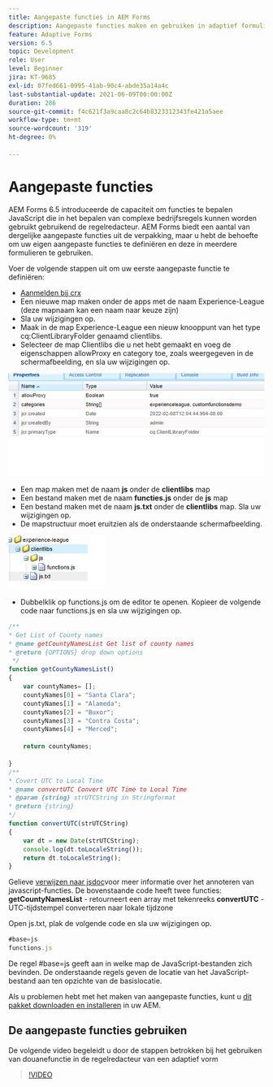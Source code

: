 ```yaml
---
title: Aangepaste functies in AEM Forms
description: Aangepaste functies maken en gebruiken in adaptief formulier
feature: Adaptive Forms
version: 6.5
topic: Development
role: User
level: Beginner
jira: KT-9685
exl-id: 07fed661-0995-41ab-90c4-abde35a14a4c
last-substantial-update: 2021-06-09T00:00:00Z
duration: 286
source-git-commit: f4c621f3a9caa8c2c64b8323312343fe421a5aee
workflow-type: tm+mt
source-wordcount: '319'
ht-degree: 0%

---
```


# Aangepaste functies

AEM Forms 6.5 introduceerde de capaciteit om functies te bepalen JavaScript die in het bepalen van complexe bedrijfsregels kunnen worden gebruikt gebruikend de regelredacteur.
AEM Forms biedt een aantal van dergelijke aangepaste functies uit de verpakking, maar u hebt de behoefte om uw eigen aangepaste functies te definiëren en deze in meerdere formulieren te gebruiken.

Voer de volgende stappen uit om uw eerste aangepaste functie te definiëren:
* [Aanmelden bij crx](http://localhost:4502/crx/de/index.jsp#/apps/experience-league/clientlibs)
* Een nieuwe map maken onder de apps met de naam Experience-League (deze mapnaam kan een naam naar keuze zijn)
* Sla uw wijzigingen op.
* Maak in de map Experience-League een nieuw knooppunt van het type cq:ClientLibraryFolder genaamd clientlibs.
* Selecteer de map Clientlibs die u net hebt gemaakt en voeg de eigenschappen allowProxy en category toe, zoals weergegeven in de schermafbeelding, en sla uw wijzigingen op.

![client-lib](assets/custom-functions.png)
* Een map maken met de naam **js** onder de **clientlibs** map
* Een bestand maken met de naam **functies.js** onder de **js** map
* Een bestand maken met de naam **js.txt** onder de **clientlibs** map. Sla uw wijzigingen op.
* De mapstructuur moet eruitzien als de onderstaande schermafbeelding.

![Regeleditor](assets/folder-structure.png)

* Dubbelklik op functions.js om de editor te openen.
Kopieer de volgende code naar functions.js en sla uw wijzigingen op.

```javascript
/**
* Get List of County names
* @name getCountyNamesList Get list of county names
* @return {OPTIONS} drop down options 
 */
function getCountyNamesList()
{
    var countyNames= [];
    countyNames[0] = "Santa Clara";
    countyNames[1] = "Alameda";
    countyNames[2] = "Buxor";
    countyNames[3] = "Contra Costa";
    countyNames[4] = "Merced";

    return countyNames;

}
/**
* Covert UTC to Local Time
* @name convertUTC Convert UTC Time to Local Time
* @param {string} strUTCString in Stringformat
* @return {string}
*/
function convertUTC(strUTCString)
{
    var dt = new Date(strUTCString);
    console.log(dt.toLocaleString());
    return dt.toLocaleString();
}
```

Gelieve [verwijzen naar jsdoc](https://jsdoc.app/index.html)voor meer informatie over het annoteren van javascript-functies.
De bovenstaande code heeft twee functies:
**getCountyNamesList** - retourneert een array met tekenreeks
**convertUTC** - UTC-tijdstempel converteren naar lokale tijdzone

Open js.txt, plak de volgende code en sla uw wijzigingen op.

```javascript
#base=js
functions.js
```

De regel #base=js geeft aan in welke map de JavaScript-bestanden zich bevinden.
De onderstaande regels geven de locatie van het JavaScript-bestand aan ten opzichte van de basislocatie.

Als u problemen hebt met het maken van aangepaste functies, kunt u [dit pakket downloaden en installeren](assets/custom-functions.zip) in uw AEM.

## De aangepaste functies gebruiken

De volgende video begeleidt u door de stappen betrokken bij het gebruiken van douanefunctie in de regelredacteur van een adaptief vorm
>[!VIDEO](https://video.tv.adobe.com/v/340305?quality=12&learn=on)
